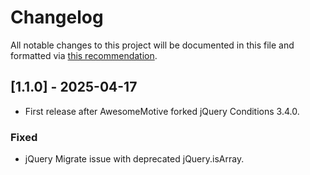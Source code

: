 # Changelog
All notable changes to this project will be documented in this file and formatted via [this recommendation](https://keepachangelog.com/).

## [1.1.0] - 2025-04-17
- First release after AwesomeMotive forked jQuery Conditions 3.4.0.

### Fixed
- jQuery Migrate issue with deprecated jQuery.isArray.
